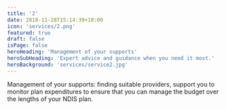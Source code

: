 ```yaml
---
title: '2'
date: 2018-11-28T15:14:39+10:00
icon: 'services/2.png'
featured: true
draft: false
isPage: false
heroHeading: 'Management of your supports'
heroSubHeading: 'Expert advice and guidance when you need it most.'
heroBackground: 'services/service2.jpg'
---
```


Management of your supports: finding suitable providers, support you to monitor plan expenditures to ensure that you can manage the budget over the lengths of your NDIS plan.
